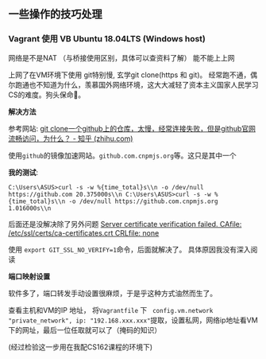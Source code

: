 

## 一些操作的技巧处理

### Vagrant 使用 VB Ubuntu 18.04LTS (Windows host)

网络是不是NAT （与桥接使用区别，具体可以查资料了解） 能不能上上网

上网了在VM环境下使用 git特别慢, 玄学git clone(https 和 git)。 经常跑不通，偶尔跑通也不知道为什么，羡慕国外网络环境，这大大减轻了资本主义国家人民学习CS的难度。狗头保命🤣。 

**解决方法**

参考网站: [git clone一个github上的仓库，太慢，经常连接失败，但是github官网流畅访问，为什么？ - 知乎 (zhihu.com)](https://www.zhihu.com/question/27159393)

使用`github`的镜像加速网站。`github.com.cnpmjs.org`等。这只是其中一个

**我的测试**:

`C:\Users\ASUS>curl -s -w %{time_total}s\\n -o /dev/null https://github.com
20.375000s\\n
C:\Users\ASUS>curl -s -w %{time_total}s\\n -o /dev/null https://github.com.cnpmjs.org
1.016000s\\n`

后面还是没解决除了另外问题 [Server certificate verification failed. CAfile: /etc/ssl/certs/ca-certificates.crt CRLfile: none](https://stackoverflow.com/questions/21181231/server-certificate-verification-failed-cafile-etc-ssl-certs-ca-certificates-c)

使用 `export GIT_SSL_NO_VERIFY=1`命令，后面就解决了。 具体原因我没有深入阅读

**端口映射设置**

软件多了，端口转发手动设置很麻烦，于是乎这种方式油然而生了。

查看主机和VM的IP 地址， 将`Vagrantfile` 下 ` config.vm.network "private_network", ip: "192.168.xxx.xxx"`提取，设置私网，网络ip地址看VM下的网址，最后一位任取就可以了（掩码的知识）

(经过检验这一步用在我配CS162课程的环境下)

